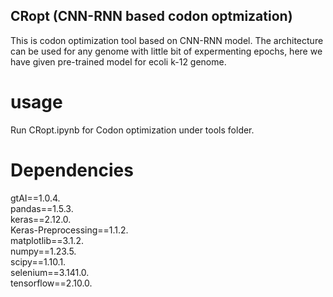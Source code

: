 ## CRopt (CNN-RNN based codon optmization)  
This is codon optimization tool based on CNN-RNN model. The architecture can be used for any genome with little bit of expermenting epochs, here we have given pre-trained model for ecoli k-12 genome. 

# usage  
Run CRopt.ipynb for Codon optimization under tools folder. 

# Dependencies  
gtAI==1.0.4.  
pandas==1.5.3.  
keras==2.12.0.  
Keras-Preprocessing==1.1.2.  
matplotlib==3.1.2.  
numpy==1.23.5.  
scipy==1.10.1.  
selenium==3.141.0.  
tensorflow==2.10.0.  
